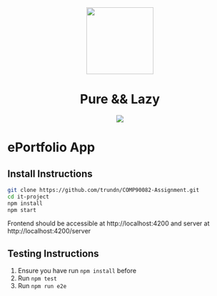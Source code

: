<div align="center">
    <img src="https://upload.wikimedia.org/wikipedia/commons/3/39/Lambda_lc.svg" height="150"/>
</div>
<h1 align="center">
    Pure && Lazy
</h1>
<div align="center">
    <img src="https://pyheroku-badge.herokuapp.com/?app=pure-and-lazy&style=flat"/>
</div>

# ePortfolio App

## Install Instructions

```sh
git clone https://github.com/trundn/COMP90082-Assignment.git
cd it-project
npm install
npm start
```

Frontend should be accessible at http://localhost:4200 and server at http://localhost:4200/server

## Testing Instructions

1. Ensure you have run `npm install` before
2. Run `npm test`
3. Run `npm run e2e`
